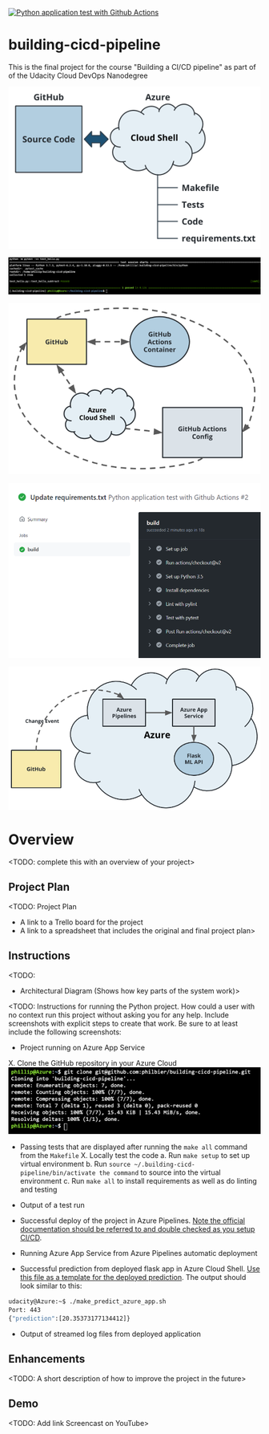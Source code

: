 [![Python application test with Github Actions](https://github.com/philbier/building-cicd-pipeline/actions/workflows/pythonapp.yml/badge.svg?branch=main)](https://github.com/philbier/building-cicd-pipeline/actions/workflows/pythonapp.yml)

# building-cicd-pipeline
This is the final project for the course "Building a CI/CD pipeline" as part of of the Udacity Cloud DevOps Nanodegree

![Set up Azure Cloud Shell](./img/set_up_az_shell.PNG)



![Succesfull test of hello.py](./img/test_hello.PNG)



![Configure GitHub Actions](./img/configure_github_actions.PNG)

![GitHub Actions UI - Succesful build](./img/github_actions_ui.PNG)

![Continuous Delivery on Azure](./img/cd_on_azure.PNG)

# Overview

<TODO: complete this with an overview of your project>

## Project Plan
<TODO: Project Plan

* A link to a Trello board for the project
* A link to a spreadsheet that includes the original and final project plan>

## Instructions

<TODO:  
* Architectural Diagram (Shows how key parts of the system work)>

<TODO:  Instructions for running the Python project.  How could a user with no context run this project without asking you for any help.  Include screenshots with explicit steps to create that work. Be sure to at least include the following screenshots:



* Project running on Azure App Service

X. Clone the GitHub repository in your Azure Cloud
![Git repo cloned in Azure shell](./img/git_clone_az_shell.PNG)

* Passing tests that are displayed after running the `make all` command from the `Makefile`
X. Locally test the code
    a. Run `make setup` to set up virtual environment
    b. Run `source ~/.building-cicd-pipeline/bin/activate the command` to source into the virtual environment
    c. Run `make all` to install requirements as well as do linting and testing

* Output of a test run

* Successful deploy of the project in Azure Pipelines.  [Note the official documentation should be referred to and double checked as you setup CI/CD](https://docs.microsoft.com/en-us/azure/devops/pipelines/ecosystems/python-webapp?view=azure-devops).

* Running Azure App Service from Azure Pipelines automatic deployment

* Successful prediction from deployed flask app in Azure Cloud Shell.  [Use this file as a template for the deployed prediction](https://github.com/udacity/nd082-Azure-Cloud-DevOps-Starter-Code/blob/master/C2-AgileDevelopmentwithAzure/project/starter_files/flask-sklearn/make_predict_azure_app.sh).
The output should look similar to this:

```bash
udacity@Azure:~$ ./make_predict_azure_app.sh
Port: 443
{"prediction":[20.35373177134412]}
```

* Output of streamed log files from deployed application

> 

## Enhancements

<TODO: A short description of how to improve the project in the future>

## Demo 

<TODO: Add link Screencast on YouTube>


